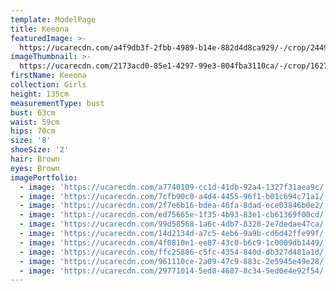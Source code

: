 ```yaml
---
template: ModelPage
title: Keeona
featuredImage: >-
  https://ucarecdn.com/a4f9db3f-2fbb-4989-b14e-882d4d8ca929/-/crop/2449x1327/0,0/-/preview/
imageThumbnail: >-
  https://ucarecdn.com/2173acd0-85e1-4297-99e3-804fba3110ca/-/crop/1627x2212/0,0/-/preview/
firstName: Keeona
collection: Girls
height: 135cm
measurementType: bust
bust: 63cm
waist: 59cm
hips: 70cm
size: '8'
shoeSize: '2'
hair: Brown
eyes: Brown
imagePortfolio:
  - image: 'https://ucarecdn.com/a7740109-cc1d-41db-92a4-1327f31aea9c/'
  - image: 'https://ucarecdn.com/7cfb90c0-a4d4-4455-96f1-b01c694c71a1/'
  - image: 'https://ucarecdn.com/2f7e6b16-bdea-46fa-8dad-ece03846b0e2/'
  - image: 'https://ucarecdn.com/ed75665e-1f35-4b93-83e1-cb61369f00cd/'
  - image: 'https://ucarecdn.com/99d58568-1a6c-4db7-8328-2e7dedae47ca/'
  - image: 'https://ucarecdn.com/14d2134d-a7c5-4eb6-9a9b-cd6d42ffe99f/'
  - image: 'https://ucarecdn.com/4f0810e1-ee87-43c0-b6c9-1c0009db1449/'
  - image: 'https://ucarecdn.com/ffc25886-c5fc-4354-840d-db327d401a1d/'
  - image: 'https://ucarecdn.com/961110ce-2a09-47c9-883c-2e5945e49e28/'
  - image: 'https://ucarecdn.com/29771014-5ed8-4687-8c34-5ed0e4e92f54/'
---
```


